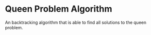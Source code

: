 # Queen Problem Algorithm
 An backtracking algorithm that is able to find all solutions to the queen problem. 
